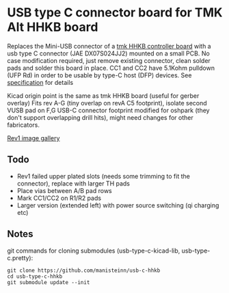 USB type C connector board for TMK Alt HHKB board
=================================================

Replaces the Mini-USB connector of a  <a href="https://github.com/tmk/HHKB_controller" target="_blank">tmk HHKB controller board</a> with a usb type C connector (JAE DX07S024JJ2) mounted on a small PCB.
No case modification required, just remove existing connector, clean solder pads and solder this board in place.
CC1 and CC2 have 5.1Kohm pulldown (UFP Rd) in order to be usable by type-C host (DFP) devices. 
See <a href="http://www.usb.org/developers/docs/">specification</a> for details

Kicad origin point is the same as tmk HHKB board (useful for gerber overlay)
Fits rev A-G (tiny overlap on revA C5 footprint), isolate second VUSB pad on F,G
USB-C connector footprint modified for oshpark (they don't support overlapping drill hits), might need changes for other fabricators. 

<a href="https://imgur.com/a/JwNwm">Rev1 image gallery</a>

Todo
----
- Rev1 failed upper plated slots (needs some trimming to fit the connector), replace with larger TH pads
- Place vias between A/B pad rows
- Mark CC1/CC2 on R1/R2 pads
- Larger version (extended left) with power source switching (qi charging etc)

Notes
-----
git commands for cloning submodules (usb-type-c-kicad-lib, usb-type-c.pretty):

    git clone https://github.com/manisteinn/usb-c-hhkb
    cd usb-type-c-hhkb
    git submodule update --init

